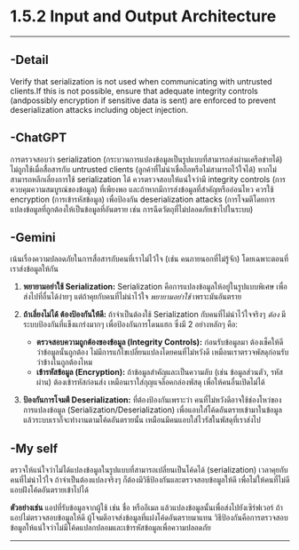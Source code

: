# 1.5.2 Input and Output Architecture

---
## -Detail 
Verify that serialization is not used when communicating with untrusted clients.If this is not possible,
ensure that adequate integrity controls (andpossibly encryption if sensitive data is sent) are enforced to prevent
deserialization attacks including object injection.

## -ChatGPT 
การตรวจสอบว่า serialization (กระบวนการแปลงข้อมูลเป็นรูปแบบที่สามารถส่งผ่านเครือข่ายได้) ไม่ถูกใช้เมื่อสื่อสารกับ untrusted clients (ลูกค้าที่ไม่น่าเชื่อถือหรือไม่สามารถไว้ใจได้)
หากไม่สามารถหลีกเลี่ยงการใช้ serialization ได้ ควรตรวจสอบให้แน่ใจว่ามี integrity controls (การควบคุมความสมบูรณ์ของข้อมูล) ที่เพียงพอ และถ้าหากมีการส่งข้อมูลที่สำคัญหรืออ่อนไหว
ควรใช้ encryption (การเข้ารหัสข้อมูล) เพื่อป้องกัน deserialization attacks (การโจมตีโดยการแปลงข้อมูลที่ถูกต้องให้เป็นข้อมูลที่อันตราย เช่น การฉีดวัตถุที่ไม่ปลอดภัยเข้าไปในระบบ)



## -Gemini 
เน้นเรื่องความปลอดภัยในการสื่อสารกับคนที่เราไม่ไว้ใจ (เช่น คนภายนอกที่ไม่รู้จัก) โดยเฉพาะตอนที่เราส่งข้อมูลให้กัน
  
1. **พยายามอย่าใช้ Serialization:** Serialization คือการแปลงข้อมูลให้อยู่ในรูปแบบพิเศษ เพื่อส่งไปที่อื่นได้ง่ายๆ  แต่ถ้าคุยกับคนที่ไม่น่าไว้ใจ *พยายามอย่าใช้* เพราะมันอันตราย

2. **ถ้าเลี่ยงไม่ได้ ต้องป้องกันให้ดี:** ถ้าจำเป็นต้องใช้ Serialization กับคนที่ไม่น่าไว้ใจจริงๆ  *ต้อง* มีระบบป้องกันที่แข็งแกร่งมากๆ เพื่อป้องกันการโดนแฮก ซึ่งมี 2 อย่างหลักๆ คือ:
    * **ตรวจสอบความถูกต้องของข้อมูล (Integrity Controls):**  ก่อนรับข้อมูลมา ต้องเช็คให้ดีว่าข้อมูลนั้นถูกต้อง ไม่มีการแก้ไขเปลี่ยนแปลงโดยคนที่ไม่หวังดี  เหมือนเราตรวจพัสดุก่อนรับ ว่าข้างในถูกต้องไหม
    * **เข้ารหัสข้อมูล (Encryption):** ถ้าข้อมูลสำคัญและเป็นความลับ (เช่น ข้อมูลส่วนตัว, รหัสผ่าน)  ต้องเข้ารหัสก่อนส่ง  เหมือนเราใส่กุญแจล็อคกล่องพัสดุ  เพื่อให้คนอื่นเปิดไม่ได้

3. **ป้องกันการโจมตี Deserialization:**  ที่ต้องป้องกันเพราะว่า  คนที่ไม่หวังดีอาจใช้ช่องโหว่ของการแปลงข้อมูล (Serialization/Deserialization)  เพื่อแอบใส่โค้ดอันตรายเข้ามาในข้อมูล  แล้วระบบเราก็จะทำงานตามโค้ดอันตรายนั้น  เหมือนมีคนแอบใส่ไวรัสในพัสดุที่เราส่งไป



## -My self 
ตรวจให้แน่ใจว่าไม่ได้แปลงข้อมูลในรูปแบบที่สามารถเปลี่ยนเป็นโค้ดได้ (serialization) เวลาคุยกับคนที่ไม่น่าไว้ใจ ถ้าจำเป็นต้องแปลงจริงๆ ก็ต้องมีวิธีป้องกันและตรวจสอบข้อมูลให้ดี เพื่อไม่ให้คนที่ไม่ดีแอบฝังโค้ดอันตรายเข้าไปได้

**ตัวอย่างเช่น** แอปที่รับข้อมูลจากผู้ใช้ เช่น ชื่อ หรืออีเมล แล้วแปลงข้อมูลนั้นเพื่อส่งไปยังเซิร์ฟเวอร์ ถ้าแอปไม่ตรวจสอบข้อมูลให้ดี ผู้โจมตีอาจส่งข้อมูลที่แฝงโค้ดอันตรายมาแทน วิธีป้องกันคือการตรวจสอบข้อมูลให้แน่ใจว่าไม่มีโค้ดแปลกปลอมและเข้ารหัสข้อมูลเพื่อความปลอดภัย

---

